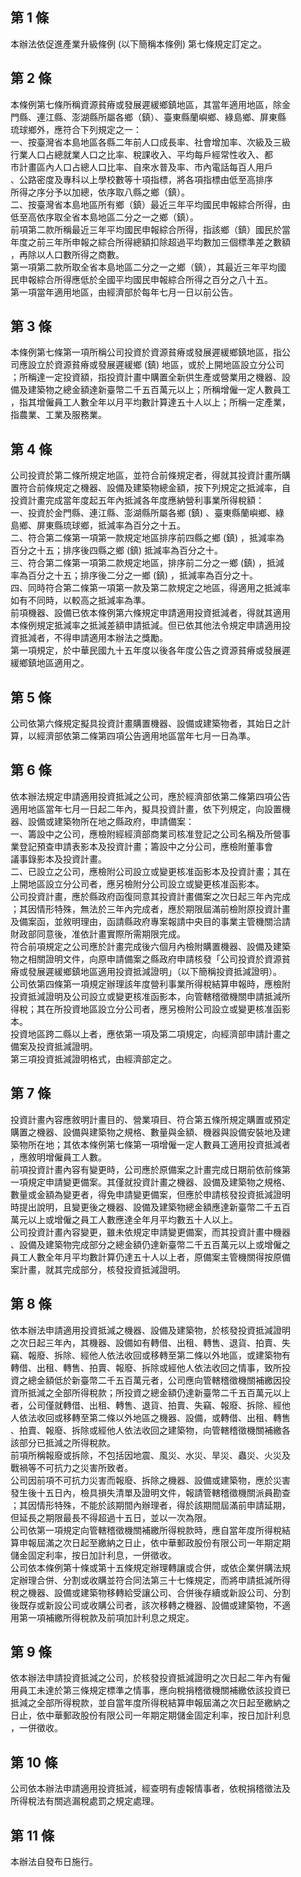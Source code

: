 第 1 條
-------
本辦法依促進產業升級條例 (以下簡稱本條例) 第七條規定訂定之。

第 2 條
-------
本條例第七條所稱資源貧瘠或發展遲緩鄉鎮地區，其當年適用地區，除金  
門縣、連江縣、澎湖縣所屬各鄉（鎮）、臺東縣蘭嶼鄉、綠島鄉、屏東縣  
琉球鄉外，應符合下列規定之一：  
一、按臺灣省本島地區各縣二年前人口成長率、社會增加率、次級及三級  
    行業人口占總就業人口之比率、稅課收入、平均每戶經常性收入、都  
    市計畫區內人口占總人口比率、自來水普及率、市內電話每百人用戶  
    、公路密度及專科以上學校數等十項指標，將各項指標由低至高排序  
    所得之序分予以加總，依序取八縣之鄉（鎮）。  
二、按臺灣省本島地區所有鄉（鎮）最近三年平均國民申報綜合所得，由  
    低至高依序取全省本島地區二分之一之鄉（鎮）。  
前項第二款所稱最近三年平均國民申報綜合所得，指該鄉（鎮）國民於當  
年度之前三年所申報之綜合所得總額扣除超過平均數加三個標準差之數額  
，再除以人口數所得之商數。  
第一項第二款所取全省本島地區二分之一之鄉（鎮），其最近三年平均國  
民申報綜合所得應低於全國平均國民申報綜合所得之百分之八十五。  
第一項當年適用地區，由經濟部於每年七月一日以前公告。

第 3 條
-------
本條例第七條第一項所稱公司投資於資源貧瘠或發展遲緩鄉鎮地區，指公  
司應設立於資源貧瘠或發展遲緩鄉 (鎮) 地區，或於上開地區設立分公司  
；所稱達一定投資額，指投資計畫中購置全新供生產或營業用之機器、設  
備及建築物之總金額達新臺幣二千五百萬元以上；所稱增僱一定人數員工  
，指其增僱員工人數全年以月平均數計算達五十人以上；所稱一定產業，  
指農業、工業及服務業。

第 4 條
-------
公司投資於第二條所規定地區，並符合前條規定者，得就其投資計畫所購  
置符合前條規定之機器、設備及建築物總金額，按下列規定之抵減率，自  
投資計畫完成當年度起五年內抵減各年度應納營利事業所得稅額：  
一、投資於金門縣、連江縣、澎湖縣所屬各鄉 (鎮) 、臺東縣蘭嶼鄉、綠  
    島鄉、屏東縣琉球鄉，抵減率為百分之十五。  
二、符合第二條第一項第一款規定地區排序前四縣之鄉 (鎮) ，抵減率為  
    百分之十五；排序後四縣之鄉 (鎮) 抵減率為百分之十。  
三、符合第二條第一項第二款規定地區，排序前二分之一鄉 (鎮) ，抵減  
    率為百分之十五；排序後二分之一鄉 (鎮) ，抵減率為百分之十。  
四、同時符合第二條第一項第一款及第二款規定之地區，得適用之抵減率  
    如有不同時，以較高之抵減率為準。  
前項機器、設備已依本條例第六條規定申請適用投資抵減者，得就其適用  
本條例規定抵減率之抵減差額申請抵減。但已依其他法令規定申請適用投  
資抵減者，不得申請適用本辦法之獎勵。  
第一項規定，於中華民國九十五年度以後各年度公告之資源貧瘠或發展遲  
緩鄉鎮地區適用之。

第 5 條
-------
公司依第六條規定擬具投資計畫購置機器、設備或建築物者，其始日之計  
算，以經濟部依第二條第四項公告適用地區當年七月一日為準。

第 6 條
-------
依本辦法規定申請適用投資抵減之公司，應於經濟部依第二條第四項公告  
適用地區當年七月一日起二年內，擬具投資計畫，依下列規定，向設置機  
器、設備或建築物所在地之縣政府，申請備案：  
一、籌設中之公司，應檢附經經濟部商業司核准登記之公司名稱及所營事  
    業登記預查申請表影本及投資計畫；籌設中之分公司，應檢附董事會  
    議事錄影本及投資計畫。  
二、已設立之公司，應檢附公司設立或變更核准函影本及投資計畫；其在  
    上開地區設立分公司者，應另檢附分公司設立或變更核准函影本。  
公司投資計畫，應於縣政府函復同意其投資計畫備案之次日起三年內完成  
；其因情形特殊，無法於三年內完成者，應於期限屆滿前檢附原投資計畫  
及備案函，並敘明理由，函請縣政府專案報請中央目的事業主管機關洽請  
財政部同意後，准依計畫實際所需期限完成。  
符合前項規定之公司應於計畫完成後六個月內檢附購置機器、設備及建築  
物之相關證明文件，向原申請備案之縣政府申請核發「公司投資於資源貧  
瘠或發展遲緩鄉鎮地區適用投資抵減證明」（以下簡稱投資抵減證明）。  
公司依第四條第一項規定辦理該年度營利事業所得稅結算申報時，應檢附  
投資抵減證明及公司設立或變更核准函影本，向管轄稽徵機關申請抵減所  
得稅；其在所投資地區設立分公司者，應另檢附公司設立或變更核准函影  
本。  
投資地區跨二縣以上者，應依第一項及第二項規定，向經濟部申請計畫之  
備案及投資抵減證明。  
第三項投資抵減證明格式，由經濟部定之。

第 7 條
-------
投資計畫內容應敘明計畫目的、營業項目、符合第五條所規定購置或預定  
購置之機器、設備與建築物之規格、數量與金額、機器與設備安裝地及建   
築物所在地；其依本條例第七條第一項增僱一定人數員工適用投資抵減者   
，應敘明增僱員工人數。   
前項投資計畫內容有變更時，公司應於原備案之計畫完成日期前依前條第   
一項規定申請變更備案。其僅就投資計畫之機器、設備及建築物之規格、   
數量或金額為變更者，得免申請變更備案，但應於申請核發投資抵減證明   
時提出說明，且變更後之機器、設備及建築物總金額應達新臺幣二千五百   
萬元以上或增僱之員工人數應達全年月平均數五十人以上。   
公司投資計畫內容變更，雖未依規定申請變更備案，而其投資計畫中機器   
、設備及建築物完成部分之總金額仍達新臺幣二千五百萬元以上或增僱之   
員工人數全年月平均數計算仍達五十人以上者，原備案主管機關得按原備   
案計畫，就其完成部分，核發投資抵減證明。

第 8 條
-------
依本辦法申請適用投資抵減之機器、設備及建築物，於核發投資抵減證明  
之次日起三年內，其機器、設備如有轉借、出租、轉售、退貨、拍賣、失  
竊、報廢、拆除、經他人依法收回或移轉至第二條以外地區，或建築物有  
轉借、出租、轉售、拍賣、報廢、拆除或經他人依法收回之情事，致所投  
資之總金額低於新臺幣二千五百萬元者，公司應向管轄稽徵機關補繳因投  
資所抵減之全部所得稅款；所投資之總金額仍達新臺幣二千五百萬元以上  
者，公司僅就轉借、出租、轉售、退貨、拍賣、失竊、報廢、拆除、經他  
人依法收回或移轉至第二條以外地區之機器、設備，或轉借、出租、轉售  
、拍賣、報廢、拆除或經他人依法收回之建築物，向管轄稽徵機關補繳各  
該部分已抵減之所得稅款。  
前項所稱報廢或拆除，不包括因地震、風災、水災、旱災、蟲災、火災及  
戰禍等不可抗力之災害所致者。  
公司因前項不可抗力災害而報廢、拆除之機器、設備或建築物，應於災害  
發生後十五日內，檢具損失清單及證明文件，報請管轄稽徵機關派員勘查  
；其因情形特殊，不能於該期間內辦理者，得於該期間屆滿前申請延期，  
但延長之期限最長不得超過十五日，並以一次為限。  
公司依第一項規定向管轄稽徵機關補繳所得稅款時，應自當年度所得稅結  
算申報屆滿之次日起至繳納之日止，依中華郵政股份有限公司一年期定期  
儲金固定利率，按日加計利息，一併徵收。  
公司依本條例第十條或第十五條規定辦理轉讓或合併，或依企業併購法規  
定辦理合併、分割或收購並符合同法第三十七條規定，而將申請抵減所得  
稅之機器、設備或建築物移轉給受讓公司、合併後存續或新設公司、分割  
後既存或新設公司或收購公司者，該次移轉之機器、設備或建築物，不適  
用第一項補繳所得稅款及前項加計利息之規定。

第 9 條
-------
依本辦法申請投資抵減之公司，於核發投資抵減證明之次日起二年內有僱  
用員工未達於第三條規定標準之情事，應向稅捐稽徵機關補繳依該投資已  
抵減之全部所得稅款，並自當年度所得稅結算申報屆滿之次日起至繳納之  
日止，依中華郵政股份有限公司一年期定期儲金固定利率，按日加計利息  
，一併徵收。

第 10 條
--------
公司依本辦法申請適用投資抵減，經查明有虛報情事者，依稅捐稽徵法及  
所得稅法有關逃漏稅處罰之規定處理。

第 11 條
--------
本辦法自發布日施行。

